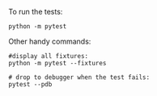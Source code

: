 To run the tests:
```
python -m pytest
```



Other handy commands:

```
#display all fixtures:
python -m pytest --fixtures

# drop to debugger when the test fails:
pytest --pdb
```